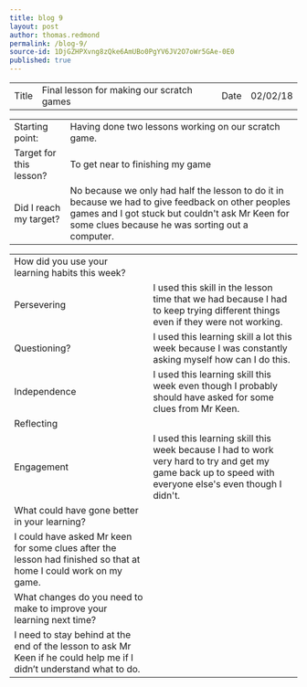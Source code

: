 ```yaml
---
title: blog 9
layout: post
author: thomas.redmond
permalink: /blog-9/
source-id: 1DjGZHPXvng8zQke6AmUBo0PgYV6JV2O7oWr5GAe-0E0
published: true
---
```

<table>
  <tr>
    <td>Title</td>
    <td>Final lesson for making our scratch games</td>
    <td>Date</td>
    <td>02/02/18</td>
  </tr>
</table>


<table>
  <tr>
    <td>Starting point:</td>
    <td>Having done two lessons working on our scratch game.</td>
  </tr>
  <tr>
    <td>Target for this lesson?</td>
    <td>To get near to finishing my game</td>
  </tr>
  <tr>
    <td>Did I reach my target? </td>
    <td>No because we only had half the lesson to do it in because we had to give feedback on other peoples games and I got stuck but couldn't ask Mr Keen for some clues because he was sorting out a computer.</td>
  </tr>
</table>


<table>
  <tr>
    <td>How did you use your learning habits this week?</td>
    <td></td>
  </tr>
  <tr>
    <td>Persevering</td>
    <td>I used this skill in the lesson time that we had because I had to keep trying different things even if they were not working.</td>
  </tr>
  <tr>
    <td>Questioning?</td>
    <td>I used this learning skill a lot this week because I was constantly asking myself how can I do this.</td>
  </tr>
  <tr>
    <td>Independence</td>
    <td>I used this learning skill this week even though I probably should have asked for some clues from Mr Keen. </td>
  </tr>
  <tr>
    <td>Reflecting</td>
    <td></td>
  </tr>
  <tr>
    <td>Engagement</td>
    <td>I used this learning skill this week because I had to work very hard to try and get my game back up to speed with everyone else's even though I didn't.</td>
  </tr>
  <tr>
    <td>What could have gone better in your learning?</td>
    <td></td>
  </tr>
  <tr>
    <td>I could have asked Mr keen for some clues after the lesson had finished so that at home I could work on my game.</td>
    <td></td>
  </tr>
  <tr>
    <td>What changes do you need to make to improve your learning next time?</td>
    <td></td>
  </tr>
  <tr>
    <td>I need to stay behind at the end of the lesson to ask Mr Keen if he could help me if I didn’t understand what to do.</td>
    <td></td>
  </tr>
</table>


